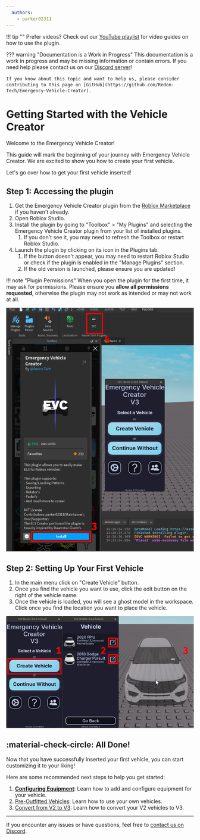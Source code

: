 ```yaml
---
  authors:
    - parker02311
---
```


!!! tip ""
    Prefer videos? Check out our [YouTube playlist](https://youtube.com/playlist?list=PL7OqW0xeBKZTbk4QMl-6v3V_x11pZBV0W&si=e_bKE-MbL-B76wQk) for video guides on how to use the plugin.


??? warning "Documentation is a Work in Progress"
    This documentation is a work in progress and may be missing information or contain errors.
    If you need help please contact us on our [Discord server](https://redon.tech/discord)!

    If you know about this topic and want to help us, please consider contributing to this page on [GitHub](https://github.com/Redon-Tech/Emergency-Vehicle-Creator).

# Getting Started with the Vehicle Creator

Welcome to the Emergency Vehicle Creator! 

This guide will mark the beginning of your journey with Emergency Vehicle Creator. We are excited to show you how to create your first vehicle. 

Let's go over how to get your first vehicle inserted!

## Step 1: Accessing the plugin

1. Get the Emergency Vehicle Creator plugin from the [Roblox Marketplace](https://create.roblox.com/marketplace/asset/9953321418) if you haven't already.
2. Open Roblox Studio.
3. Install the plugin by going to "Toolbox" > "My Plugins" and selecting the Emergency Vehicle Creator plugin from your list of installed plugins.
      1. If you don't see it, you may need to refresh the Toolbox or restart Roblox Studio.
4. Launch the plugin by clicking on its icon in the Plugins tab.
      1. If the button doesn't appear, you may need to restart Roblox Studio or check if the plugin is enabled in the "Manage Plugins" section.
      2. If the old version is launched, please ensure you are updated!

!!! note "Plugin Permissions"
    When you open the plugin for the first time, it may ask for permissions.
    Please ensure you **allow all permissions requested**, otherwise the plugin may not work as intended or may not work at all.

![Image showing instructions 3 and 4](..//..//..//assets/img/install-and-launch.png)

## Step 2: Setting Up Your First Vehicle

1. In the main menu click on "Create Vehicle" button.
2. Once you find the vehicle you want to use, click the edit button on the right of the vehicle name.
3. Once the vehicle is loaded, you will see a ghost model in the workspace. Click once you find the location you want to place the vehicle.

![Image demonstrating inserting a vehicle](..//..//..//assets/img/insert-vehicle.png)

## :material-check-circle: All Done!

Now that you have successfully inserted your first vehicle, you can start customizing it to your liking!

Here are some recommended next steps to help you get started:

1. **[Configuring Equipment](./configuring-equipment.md)**: Learn how to add and configure equipment for your vehicle.
2. [Pre-Outfitted Vehicles](..//custom-vehicles/preoutfitted.md): Learn how to use your own vehicles.
3. [Convert from V2 to V3](..//custom-vehicles/v2-v3.md): Learn how to convert your V2 vehicles to V3.

---

If you encounter any issues or have questions, feel free to [contact us on Discord](https://redon.tech/discord).